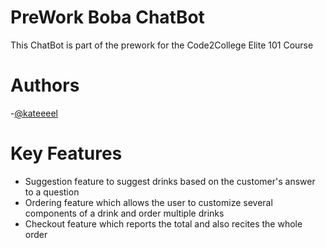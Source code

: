 # PreWork Boba ChatBot
This ChatBot is part of the prework for the Code2College Elite 101 Course

# Authors 

-[@kateeeel](https://github.com/kathrynlock)

# Key Features

- Suggestion feature to suggest drinks based on the customer's answer to a question
- Ordering feature which allows the user to customize several components of a drink and order multiple drinks
- Checkout feature which reports the total and also recites the whole order
